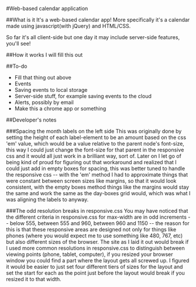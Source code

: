 #Web-based calendar application

##What is it
It's a web-based calendar app!
More specifically it's a calendar made using javascript(with jQuery) and HTML/CSS. 

So far it's all client-side but one day it may include server-side features, you'll see!

##How it works
I will fill this out

##To-do
*	Fill that thing out above
*	Events
*	Saving events to local storage
*	Server-side stuff, for example saving events to the cloud
*	Alerts, possibly by email
*	Make this a chrome app or something

##Developer's notes

###Spacing the month labels on the left side
This was originally done by setting the height of each label-element to be an amount based on the css 'em' value, which would be a value relative to the parent node's font-size, this way I could just change the font-size for that parent in the responsive css and it would all just work in a brilliant way, sort of. Later on I let go of being kind of proud for figuring out that workaround and realized that I could just add in empty boxes for spacing, this was better tuned to handle the responsive css -- with the 'em' method I had to approximate things that were constant between screen sizes like margins, so that it would look consistent, with the empty boxes method things like the margins would stay the same and work the same as the day-boxes grid would, which was what I was aligning the labels to anyway.

###The odd resolution breaks in responsive.css
You may have noticed that the different criteria in responsive.css for max-width are in odd increments -- below 555, between 555 and 960, between 960 and 1150 -- the reason for this is that these responsive areas are designed not only for things like phones (where you would expect me to use something like 480, 767, etc) but also different sizes of the browser. The site as I laid it out  would break if I used more common resolutions in responsive.css to distinguish between viewing points (phone, tablet, computer), if you resized your browser window you could find a part where the layout gets all screwed up. I figured it would be easier to just set four different tiers of sizes for the layout and set the start for each as the point just before the layout would break if you resized it to that width.